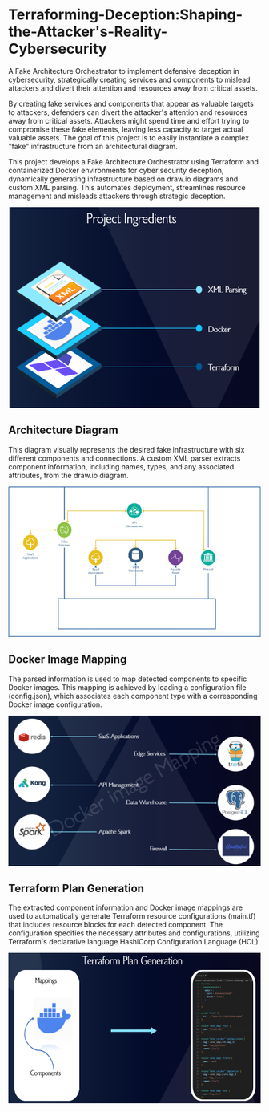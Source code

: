 # Terraforming-Deception:Shaping-the-Attacker's-Reality-Cybersecurity
A Fake Architecture Orchestrator to implement defensive deception in cybersecurity, strategically creating services and components to mislead attackers and divert their attention and resources away from critical assets. 

By creating fake services and components that appear as valuable targets to attackers, defenders can divert the attacker's attention and resources away from critical assets. Attackers might spend time and effort trying to compromise these fake elements, leaving less capacity to target actual valuable assets. The goal of this project is to easily instantiate a complex "fake" infrastructure from an architectural diagram.

This project develops a Fake Architecture Orchestrator using Terraform and containerized Docker environments for cyber security deception, dynamically generating infrastructure based on draw.io diagrams and custom XML parsing. This automates deployment, streamlines resource management and misleads attackers through strategic deception.

<p align="center">
    <img src="images/project Ingredients.png", style="width: 500px; height: 400px;"/></center>
</p>

## Architecture Diagram
This diagram visually represents the desired fake infrastructure with six different  components and connections. A custom XML parser extracts component information, including names, types, and any associated attributes, from the draw.io diagram. 
<p align="center">
    <img src="images/fake architecture_small.jpg", style="width: 600px; height: 300px;"/></center>
</p>

## Docker Image Mapping
The parsed information is used to map detected components to specific Docker images. This mapping is achieved by loading a configuration file (config.json), which associates each component type with a corresponding Docker image configuration.
<p align="center">
    <img src="images/image mappings.png", style="width: 600px; height: 300px;"/></center>
</p>

## Terraform Plan Generation
The extracted component information and Docker image mappings are used to automatically generate Terraform resource configurations (main.tf) that includes resource blocks for each detected component. The configuration specifies the necessary attributes and configurations, utilizing Terraform's declarative language HashiCorp Configuration Language (HCL). 
<p align="center">
    <img src="images/terraform plan generation.png", style="width: 600px; height: 300px;"/></center>
</p>




